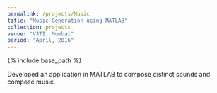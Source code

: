 ```yaml
---
permalink: /projects/Music
title: "Music Generation using MATLAB"
collection: projects
venue: "VJTI, Mumbai"
period: "April, 2016"
---
```


{% include base_path %}

Developed an application in MATLAB to compose distinct sounds and compose music. 
